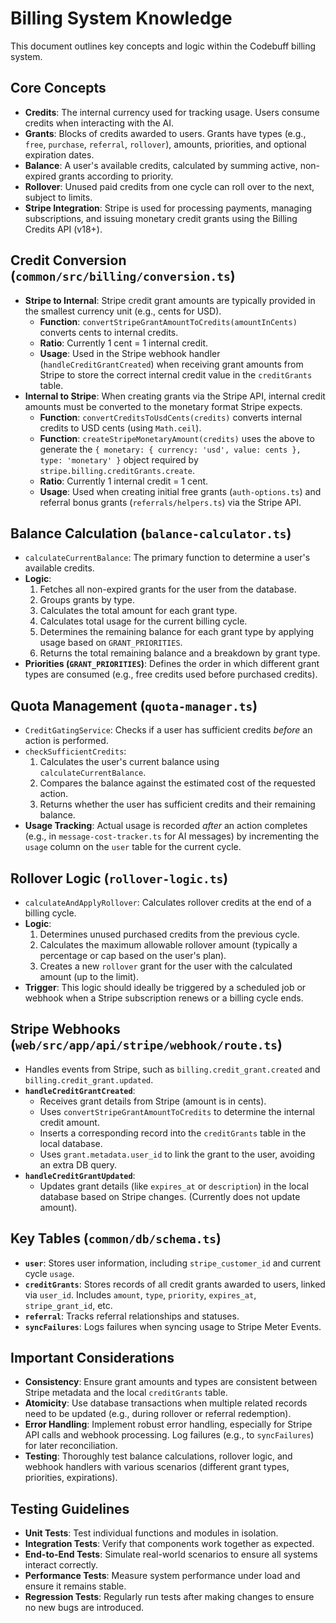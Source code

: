 # Billing System Knowledge

This document outlines key concepts and logic within the Codebuff billing system.

## Core Concepts

- **Credits**: The internal currency used for tracking usage. Users consume credits when interacting with the AI.
- **Grants**: Blocks of credits awarded to users. Grants have types (e.g., `free`, `purchase`, `referral`, `rollover`), amounts, priorities, and optional expiration dates.
- **Balance**: A user's available credits, calculated by summing active, non-expired grants according to priority.
- **Rollover**: Unused paid credits from one cycle can roll over to the next, subject to limits.
- **Stripe Integration**: Stripe is used for processing payments, managing subscriptions, and issuing monetary credit grants using the Billing Credits API (v18+).

## Credit Conversion (`common/src/billing/conversion.ts`)

- **Stripe to Internal**: Stripe credit grant amounts are typically provided in the smallest currency unit (e.g., cents for USD).
    - **Function**: `convertStripeGrantAmountToCredits(amountInCents)` converts cents to internal credits.
    - **Ratio**: Currently 1 cent = 1 internal credit.
    - **Usage**: Used in the Stripe webhook handler (`handleCreditGrantCreated`) when receiving grant amounts from Stripe to store the correct internal credit value in the `creditGrants` table.
- **Internal to Stripe**: When creating grants via the Stripe API, internal credit amounts must be converted to the monetary format Stripe expects.
    - **Function**: `convertCreditsToUsdCents(credits)` converts internal credits to USD cents (using `Math.ceil`).
    - **Function**: `createStripeMonetaryAmount(credits)` uses the above to generate the `{ monetary: { currency: 'usd', value: cents }, type: 'monetary' }` object required by `stripe.billing.creditGrants.create`.
    - **Ratio**: Currently 1 internal credit = 1 cent.
    - **Usage**: Used when creating initial free grants (`auth-options.ts`) and referral bonus grants (`referrals/helpers.ts`) via the Stripe API.

## Balance Calculation (`balance-calculator.ts`)

- `calculateCurrentBalance`: The primary function to determine a user's available credits.
- **Logic**:
    1. Fetches all non-expired grants for the user from the database.
    2. Groups grants by type.
    3. Calculates the total amount for each grant type.
    4. Calculates total usage for the current billing cycle.
    5. Determines the remaining balance for each grant type by applying usage based on `GRANT_PRIORITIES`.
    6. Returns the total remaining balance and a breakdown by grant type.
- **Priorities (`GRANT_PRIORITIES`)**: Defines the order in which different grant types are consumed (e.g., free credits used before purchased credits).

## Quota Management (`quota-manager.ts`)

- `CreditGatingService`: Checks if a user has sufficient credits *before* an action is performed.
- `checkSufficientCredits`:
    1. Calculates the user's current balance using `calculateCurrentBalance`.
    2. Compares the balance against the estimated cost of the requested action.
    3. Returns whether the user has sufficient credits and their remaining balance.
- **Usage Tracking**: Actual usage is recorded *after* an action completes (e.g., in `message-cost-tracker.ts` for AI messages) by incrementing the `usage` column on the `user` table for the current cycle.

## Rollover Logic (`rollover-logic.ts`)

- `calculateAndApplyRollover`: Calculates rollover credits at the end of a billing cycle.
- **Logic**:
    1. Determines unused purchased credits from the previous cycle.
    2. Calculates the maximum allowable rollover amount (typically a percentage or cap based on the user's plan).
    3. Creates a new `rollover` grant for the user with the calculated amount (up to the limit).
- **Trigger**: This logic should ideally be triggered by a scheduled job or webhook when a Stripe subscription renews or a billing cycle ends.

## Stripe Webhooks (`web/src/app/api/stripe/webhook/route.ts`)

- Handles events from Stripe, such as `billing.credit_grant.created` and `billing.credit_grant.updated`.
- **`handleCreditGrantCreated`**:
    - Receives grant details from Stripe (amount is in cents).
    - Uses `convertStripeGrantAmountToCredits` to determine the internal credit amount.
    - Inserts a corresponding record into the `creditGrants` table in the local database.
    - Uses `grant.metadata.user_id` to link the grant to the user, avoiding an extra DB query.
- **`handleCreditGrantUpdated`**:
    - Updates grant details (like `expires_at` or `description`) in the local database based on Stripe changes. (Currently does not update amount).

## Key Tables (`common/db/schema.ts`)

- **`user`**: Stores user information, including `stripe_customer_id` and current cycle `usage`.
- **`creditGrants`**: Stores records of all credit grants awarded to users, linked via `user_id`. Includes `amount`, `type`, `priority`, `expires_at`, `stripe_grant_id`, etc.
- **`referral`**: Tracks referral relationships and statuses.
- **`syncFailures`**: Logs failures when syncing usage to Stripe Meter Events.

## Important Considerations

- **Consistency**: Ensure grant amounts and types are consistent between Stripe metadata and the local `creditGrants` table.
- **Atomicity**: Use database transactions when multiple related records need to be updated (e.g., during rollover or referral redemption).
- **Error Handling**: Implement robust error handling, especially for Stripe API calls and webhook processing. Log failures (e.g., to `syncFailures`) for later reconciliation.
- **Testing**: Thoroughly test balance calculations, rollover logic, and webhook handlers with various scenarios (different grant types, priorities, expirations).

## Testing Guidelines

- **Unit Tests**: Test individual functions and modules in isolation.
- **Integration Tests**: Verify that components work together as expected.
- **End-to-End Tests**: Simulate real-world scenarios to ensure all systems interact correctly.
- **Performance Tests**: Measure system performance under load and ensure it remains stable.
- **Regression Tests**: Regularly run tests after making changes to ensure no new bugs are introduced.
